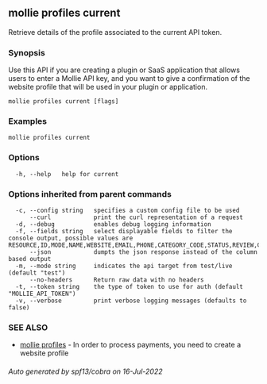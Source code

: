 ## mollie profiles current

Retrieve details of the profile associated to the current API token.

### Synopsis

Use this API if you are creating a plugin or SaaS application that allows users to enter a Mollie API key, 
and you want to give a confirmation of the website profile that will be used in your plugin 
or application.

```
mollie profiles current [flags]
```

### Examples

```
mollie profiles current
```

### Options

```
  -h, --help   help for current
```

### Options inherited from parent commands

```
  -c, --config string   specifies a custom config file to be used
      --curl            print the curl representation of a request
  -d, --debug           enables debug logging information
  -f, --fields string   select displayable fields to filter the console output, possible values are RESOURCE,ID,MODE,NAME,WEBSITE,EMAIL,PHONE,CATEGORY_CODE,STATUS,REVIEW,CREATED_AT
      --json            dumpts the json response instead of the column based output
  -m, --mode string     indicates the api target from test/live (default "test")
      --no-headers      Return raw data with no headers
  -t, --token string    the type of token to use for auth (default "MOLLIE_API_TOKEN")
  -v, --verbose         print verbose logging messages (defaults to false)
```

### SEE ALSO

* [mollie profiles](mollie_profiles.md)	 - In order to process payments, you need to create a website profile

###### Auto generated by spf13/cobra on 16-Jul-2022
